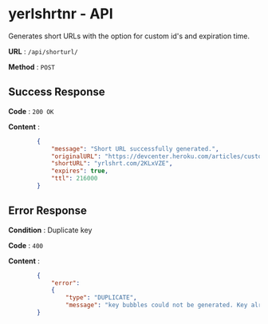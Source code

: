 # yerlshrtnr - API

Generates short URLs with the option for custom id's and expiration time.

**URL** : `/api/shorturl/`

**Method** : `POST`


## Success Response

**Code** : `200 OK`

**Content** : 
```json
        {
            "message": "Short URL successfully generated.",
            "originalURL": "https://devcenter.heroku.com/articles/custom-domains#add-a-custom-domain-with-a-subdomain",
            "shortURL": "yrlshrt.com/2KLxVZE",
            "expires": true,
            "ttl": 216000
        }
```

## Error Response

**Condition** : Duplicate key

**Code** : `400`

**Content** : 
```json
        {
            "error": 
            {
                "type": "DUPLICATE", 
                "message": "key bubbles could not be generated. Key already taken"
        }
```